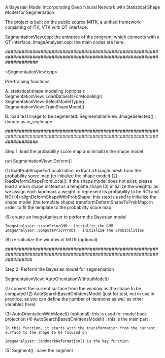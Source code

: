 A Bayesian Model Incorporating Deep Neural Network with Statistical Shape Model for Segmentation

The project is built on the public source MITK, a unified framework consisting of ITK, VTK with QT interface. 

SegmentationView.cpp: the entrance of the program, which connects with a QT interface. 
ImageAnalyser.cpp: the main codes are here.

############################################################################################################################

<SegmentationView.cpp>

Pre-training functions:

A. statistical shape modeling (optional): 
   SegmentationView::LoadDatasetsForModeling() 
   SegmentationView::SelectModelType()
   SegmentationView::TrainShapeModel() 
   
B. load test image to be segmented: 
   SegmentationView::ImageSelected() : denote as m_segImage 
   
############################################################################################################################
   
Step 1: load the probability score map and initialize the shape model 

run SegmentationView::Deform() 

(1) loadProbShapeForLocalization: extract a triangle mesh from the probability socre map (to initialize the shape model)
(2) loadDeformShapeFromLocal(): if the shape model does not exist, please load a mean shape instead as a template shape
(3) initialize the weights: as we assign each landmark a weight to represent its probability to be ROI and NOI
(4) alignDeformShapeWithProbShape: this step is used to initialize the shape model (the template shape)
    transformDeformShapeToProbMap: in order to fit the template to the probability score map  
    
(5) create an ImageAanlyser to perform the Bayesian model 

    ImageAnalyser::trainPriorGMM : initialize the GMM 
    ImageAnalyser::computePriorProbs : initialize the probabilities 
    
(6) re-initialize the window of MITK (optional)

##########################################################################################################################

Step 2: Perform the Bayesian model for segmentation 

SegmentationView::AutoOrientationWithoutModel() 

(1) convert the current surface from the window as the shape to be computed 
(2) AutoSearchBasedOnIntensModel (just for test, not in use in practice, as you can define the number of iterations as well as other variables here)

(3) AutoOrientationWithModel() (optional): this is used for model back projection 
(4) AutoSearchBasedOnIntensModel() : this is the main part 

    In this function, it starts with the transformation from the current surface to the shape to be focused on 
    
    ImageAnalyser::landmarkDeformation() is the key function 
    
(5) Segment() : save the segment 

